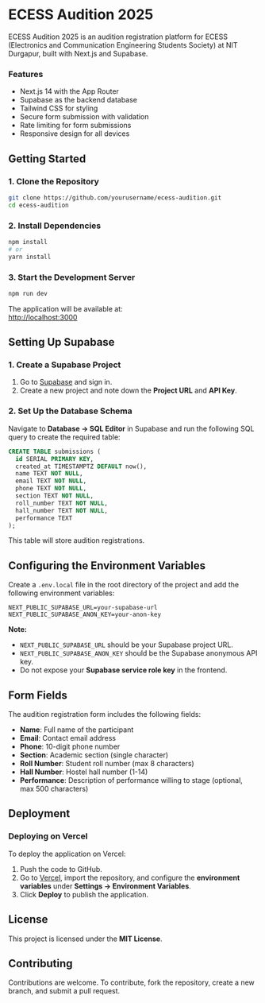 # ECESS Audition 2025  
ECESS Audition 2025 is an audition registration platform for ECESS (Electronics and Communication Engineering Students Society) at NIT Durgapur, built with Next.js and Supabase.  

### Features  
- Next.js 14 with the App Router  
- Supabase as the backend database  
- Tailwind CSS for styling  
- Secure form submission with validation  
- Rate limiting for form submissions  
- Responsive design for all devices  

## Getting Started  

### 1. Clone the Repository  
```bash
git clone https://github.com/yourusername/ecess-audition.git
cd ecess-audition
```

### 2. Install Dependencies  
```bash
npm install
# or
yarn install
```

### 3. Start the Development Server  
```bash
npm run dev
```
The application will be available at:  
[http://localhost:3000](http://localhost:3000)  

## Setting Up Supabase  

### 1. Create a Supabase Project  
1. Go to [Supabase](https://supabase.com) and sign in.  
2. Create a new project and note down the **Project URL** and **API Key**.  

### 2. Set Up the Database Schema  
Navigate to **Database → SQL Editor** in Supabase and run the following SQL query to create the required table:  

```sql
CREATE TABLE submissions (
  id SERIAL PRIMARY KEY,
  created_at TIMESTAMPTZ DEFAULT now(),
  name TEXT NOT NULL,
  email TEXT NOT NULL,
  phone TEXT NOT NULL,
  section TEXT NOT NULL,
  roll_number TEXT NOT NULL,
  hall_number TEXT NOT NULL,
  performance TEXT
);
```

This table will store audition registrations.

## Configuring the Environment Variables  

Create a `.env.local` file in the root directory of the project and add the following environment variables:  

```env
NEXT_PUBLIC_SUPABASE_URL=your-supabase-url
NEXT_PUBLIC_SUPABASE_ANON_KEY=your-anon-key
```

**Note:**  
- `NEXT_PUBLIC_SUPABASE_URL` should be your Supabase project URL.  
- `NEXT_PUBLIC_SUPABASE_ANON_KEY` should be the Supabase anonymous API key.  
- Do not expose your **Supabase service role key** in the frontend.  

## Form Fields

The audition registration form includes the following fields:
- **Name**: Full name of the participant
- **Email**: Contact email address
- **Phone**: 10-digit phone number
- **Section**: Academic section (single character)
- **Roll Number**: Student roll number (max 8 characters)
- **Hall Number**: Hostel hall number (1-14)
- **Performance**: Description of performance willing to stage (optional, max 500 characters)

## Deployment  

### Deploying on Vercel  
To deploy the application on Vercel:  
1. Push the code to GitHub.  
2. Go to [Vercel](https://vercel.com), import the repository, and configure the **environment variables** under **Settings → Environment Variables**.  
3. Click **Deploy** to publish the application.  

## License  
This project is licensed under the **MIT License**.

## Contributing  
Contributions are welcome. To contribute, fork the repository, create a new branch, and submit a pull request.